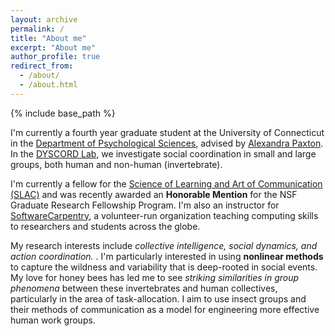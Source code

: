 ```yaml
---
layout: archive
permalink: /
title: "About me"
excerpt: "About me"
author_profile: true
redirect_from:
  - /about/
  - /about.html
---
```

{% include base_path %}

I'm currently a fourth year graduate student at the University of Connecticut in the [Department of Psychological Sciences](https://psych.uconn.edu/), advised by [Alexandra Paxton](https://alexandrapaxton.com). In the [DYSCORD Lab](https://github.com/dyscord-lab/), we investigate social coordination in small and large groups, both human and non-human (invertebrate).

I'm currently a fellow for the [Science of Learning and Art of Communication (SLAC)](https://slac.uconn.edu/) and was recently awarded an **Honorable Mention** for the NSF Graduate Research Fellowship Program. I'm also an instructor for [SoftwareCarpentry](https://software-carpentry.org/), a volunteer-run organization teaching computing skills to researchers and students across the globe.

My research interests include <i>collective intelligence, social dynamics, and action coordination. </i>. I'm particularly interested in using **nonlinear methods** to capture the wildness and variability that is deep-rooted in social events. My love for honey bees has led me to see <i>striking similarities in group phenomena</i> between these invertebrates and human collectives, particularly in the area of task-allocation. I aim to use insect groups and their methods of communication as a model for engineering more effective human work groups.
